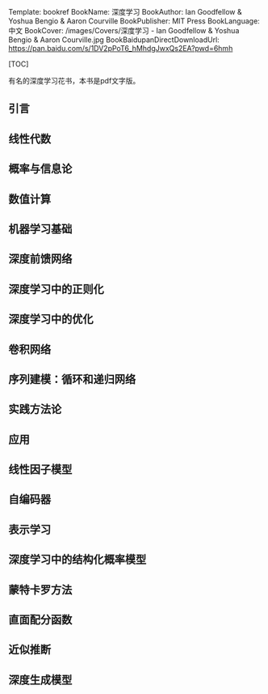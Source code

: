 Template: bookref
BookName: 深度学习
BookAuthor: Ian Goodfellow & Yoshua Bengio & Aaron Courville
BookPublisher: MIT Press
BookLanguage: 中文
BookCover: /images/Covers/深度学习 - Ian Goodfellow & Yoshua Bengio & Aaron Courville.jpg
BookBaidupanDirectDownloadUrl: https://pan.baidu.com/s/1DV2pPoT6_hMhdgJwxQs2EA?pwd=6hmh



[TOC]

有名的深度学习花书，本书是pdf文字版。


## 引言

## 线性代数

## 概率与信息论

## 数值计算

## 机器学习基础

## 深度前馈网络

## 深度学习中的正则化

## 深度学习中的优化

## 卷积网络

## 序列建模：循环和递归网络

## 实践方法论

## 应用

## 线性因子模型

## 自编码器

## 表示学习

## 深度学习中的结构化概率模型

## 蒙特卡罗方法

## 直面配分函数

## 近似推断

## 深度生成模型